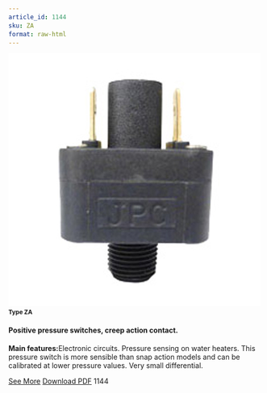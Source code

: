 ```yaml
---
article_id: 1144
sku: ZA
format: raw-html
---
```

 <img src="../new-images/ZA.jpg" class="card-imgs mb-2">
 <small class="text-grey mb-2"><b>Type ZA</b> </small>
 <h4>Positive pressure switches, creep action contact.</h4>
 <p><b>Main features:</b>Electronic circuits. Pressure sensing on water heaters. This pressure switch is more sensible than snap action models and can be calibrated at lower pressure values. Very small differential.</p>
 <div class="btns">
 <a href="positive-pressure-switches-type-za.html" class="btn-red">See More</a>
 <a href="pdf/5-20Miniature pressure switches for conventional wiring with 6.3 QC terminals Slow action contact NC contacts plastic fitting20130704.pdf" target="_blank" class="btn-red">Download PDF</a>
 <!-- <a href="http://www.ultimheat.com/cat5.html" target="_blank" class="access-link"> Access full catalogue <i class="fa fa-external-link" aria-hidden="true"></i> </a> -->
 <span class="number-btn">1144</span>
 </div>
 